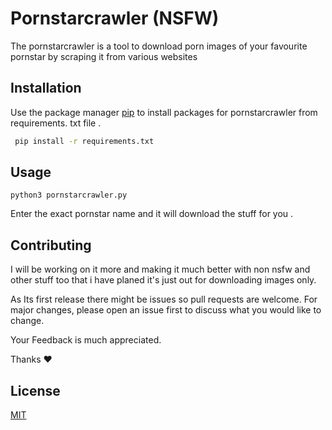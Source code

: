 # Pornstarcrawler (NSFW)

The pornstarcrawler is a tool to download porn images of your favourite pornstar by scraping it from various websites

## Installation

Use the package manager [pip](https://pip.pypa.io/en/stable/) to install packages for pornstarcrawler from requirements. txt file .

```bash
 pip install -r requirements.txt
```

## Usage
```
python3 pornstarcrawler.py
```
Enter the exact pornstar name and it will download the stuff for you .


## Contributing

I will be working on it more and making it much better with non nsfw and other  stuff too that i have planed it's just out for downloading images only.

As Its first release there might be issues so pull requests are welcome. For major changes, please open an issue first to discuss what you would like to change.

Your Feedback is much appreciated.

Thanks
❤️

## License
[MIT](https://choosealicense.com/licenses/mit/)
